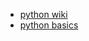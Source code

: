 * [python wiki](https://wiki.python.org/moin/BeginnersGuide/NonProgrammers)
* [python basics](https://pythonbasics.org/)
